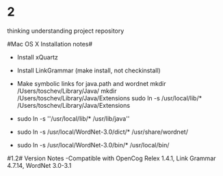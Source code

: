 2
=

thinking understanding project repository

#Mac OS X Installation notes#
* Install xQuartz
* Install LinkGrammar (make install, not checkinstall)
* Make symbolic links for java.path and wordnet
 mkdir /Users/toschev/Library/Java/
 mkdir /Users/toschev/Library/Java/Extensions
 sudo ln -s /usr/local/lib/* /Users/toschev/Library/Java/Extensions

* sudo ln -s ''/usr/local/lib/* /usr/lib/java''
* sudo ln -s /usr/local/WordNet-3.0/dict/* /usr/share/wordnet/
* sudo ln -s /usr/local/WordNet-3.0/bin/* /usr/local/bin/


#1.2#
Version Notes
-Compatible with OpenCog Relex 1.4.1, Link Grammar 4.7.14, WordNet 3.0-3.1
